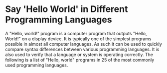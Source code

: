 # Say 'Hello World' in Different Programming Languages

A "Hello, world!" program is a computer program that outputs "Hello, World!" on a display device. It is typically one of the simplest programs possible in almost all computer languages. As such it can be used to quickly compare syntax differences between various programming languages. It is also used to verify that a language or system is operating correctly. The following is a list of "Hello, world" programs in 25 of the most commonly used programming languages.


